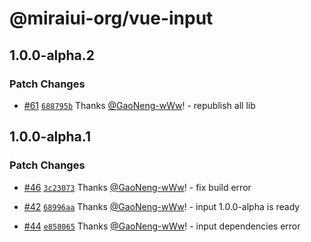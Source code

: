 # @miraiui-org/vue-input

## 1.0.0-alpha.2

### Patch Changes

- [#61](https://github.com/GaoNeng-wWw/mirai-ui/pull/61) [`688795b`](https://github.com/GaoNeng-wWw/mirai-ui/commit/688795b31e8e993688a1e33503feda7cd87a2679) Thanks [@GaoNeng-wWw](https://github.com/GaoNeng-wWw)! - republish all lib

## 1.0.0-alpha.1

### Patch Changes

- [#46](https://github.com/GaoNeng-wWw/mirai-ui/pull/46) [`3c23073`](https://github.com/GaoNeng-wWw/mirai-ui/commit/3c2307365e1db68b4e4df2d18aada2d9ab8b7fd1) Thanks [@GaoNeng-wWw](https://github.com/GaoNeng-wWw)! - fix build error

- [#42](https://github.com/GaoNeng-wWw/mirai-ui/pull/42) [`68996aa`](https://github.com/GaoNeng-wWw/mirai-ui/commit/68996aabf48a669f3d92e2c13a467ad46742584f) Thanks [@GaoNeng-wWw](https://github.com/GaoNeng-wWw)! - input 1.0.0-alpha is ready

- [#44](https://github.com/GaoNeng-wWw/mirai-ui/pull/44) [`e858065`](https://github.com/GaoNeng-wWw/mirai-ui/commit/e858065a27df69fb577e3b101fa8e6fa19059ba1) Thanks [@GaoNeng-wWw](https://github.com/GaoNeng-wWw)! - input dependencies error
